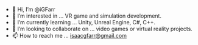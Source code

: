 - 👋 Hi, I’m @iGFarr
- 👀 I’m interested in ... VR game and simulation development.
- 🌱 I’m currently learning ... Unity, Unreal Engine, C#, C++.
- 💞️ I’m looking to collaborate on ... video games or virtual reality projects.
- 📫 How to reach me ... isaacgfarr@gmail.com

<!---
iGFarr/iGFarr is a ✨ special ✨ repository because its `README.md` (this file) appears on your GitHub profile.
You can click the Preview link to take a look at your changes.
--->
